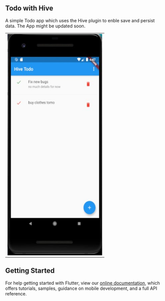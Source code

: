 ## Todo with Hive

A simple Todo app which uses the Hive plugin to enble save and persist data. The App might be updated soon.

<table>
  <tbody>
    <tr>
      <td><img src='https://github.com/quiet-programmer/hive_basic_crud/blob/master/ss/hive.jpg' width='300' height='700'></td>
</table>

## Getting Started

For help getting started with Flutter, view our
[online documentation](https://flutter.dev/docs), which offers tutorials,
samples, guidance on mobile development, and a full API reference.
